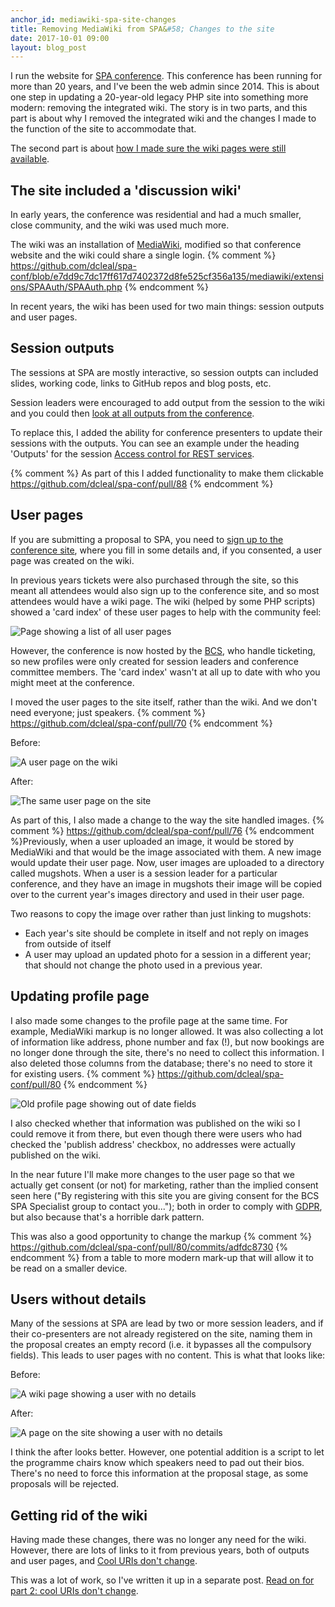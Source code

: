 ```yaml
---
anchor_id: mediawiki-spa-site-changes
title: Removing MediaWiki from SPA&#58; Changes to the site
date: 2017-10-01 09:00
layout: blog_post
---
```


I run the website for [SPA conference](http://www.spaconference.org). This conference has been running for more than 20 years, and I've been the web admin since 2014. This is about one step in updating a 20-year-old legacy PHP site into something more modern: removing the integrated wiki. The story is in two parts, and this part is about why I removed the integrated wiki and the changes I made to the function of the site to accommodate that.

The second part is about [how I made sure the wiki pages were still available](/jfdi/removing-mediawiki-cool-uris.html).

## The site included a 'discussion wiki'

In early years, the conference was residential and had a much smaller, close community, and the wiki was used much more.

The wiki was an installation of [MediaWiki](https://www.mediawiki.org/wiki/MediaWiki), modified so that conference website and the wiki could share a single login. {% comment %} https://github.com/dcleal/spa-conf/blob/e7dd9c7dc17ff617d7402372d8fe525cf356a135/mediawiki/extensions/SPAAuth/SPAAuth.php {% endcomment %}

In recent years, the wiki has been used for two main things: session outputs and user pages.

## Session outputs

The sessions at SPA are mostly interactive, so session outpts can included slides, working code, links to GitHub repos and blog posts, etc.

Session leaders were encouraged to add output from the session to the wiki and you could then [look at all outputs from the conference](http://www.spaconference.org/mediawiki/index.php?title=SpaTwoThousandAndFourteenOutput).

To replace this, I added the ability for conference presenters to update their sessions with the outputs. You can see an example under the heading 'Outputs' for the session [Access control for REST services](http://spaconference.org/spa2017/sessions/session694.html).

{% comment %} As part of this I added functionality to make them clickable https://github.com/dcleal/spa-conf/pull/88 {% endcomment %}

## User pages

If you are submitting a proposal to SPA, you need to [sign up to the conference site](http://www.spaconference.org/scripts/myprofile.php), where you fill in some details and, if you consented, a user page was created on the wiki.

In previous years tickets were also purchased through the site, so this meant all attendees would also sign up to the conference site, and so most attendees would have a wiki page. The wiki (helped by some PHP scripts) showed a 'card index' of these user pages to help with the community feel:

![Page showing a list of all user pages](/img/people_page.png)

However, the conference is now hosted by the [BCS](http://www.bcs.org/), who handle ticketing, so new profiles were only created for session leaders and conference committee members. The 'card index' wasn't at all up to date with who you might meet at the conference.

I moved the user pages to the site itself, rather than the wiki. And we don't need everyone; just speakers. {% comment %} https://github.com/dcleal/spa-conf/pull/70 {% endcomment %}

Before:

![A user page on the wiki](/img/user_page_on_wiki.png)

After:

![The same user page on the site](/img/user_page_on_site.png)

As part of this, I also made a change to the way the site handled images. {% comment %} https://github.com/dcleal/spa-conf/pull/76 {% endcomment %}Previously, when a user uploaded an image, it would be stored by MediaWiki and that would be the image associated with them. A new image would update their user page. Now, user images are uploaded to a directory called mugshots. When a user is a session leader for a particular conference, and they have an image in mugshots their image will be copied over to the current year's images directory and used in their user page.

Two reasons to copy the image over rather than just linking to mugshots:

- Each year's site should be complete in itself and not reply on images from outside of itself
- A user may upload an updated photo for a session in a different year; that should not change the photo used in a previous year.

## Updating profile page

I also made some changes to the profile page at the same time. For example, MediaWiki markup is no longer allowed. It was also collecting a lot of information like address, phone number and fax (!), but now bookings are no longer done through the site, there's no need to collect this information. I also deleted those columns from the database; there's no need to store it for existing users. {% comment %} https://github.com/dcleal/spa-conf/pull/80 {% endcomment %}

![Old profile page showing out of date fields](/img/profile_page_with_consent_options.png)

I also checked whether that information was published on the wiki so I could remove it from there, but even though there were users who had checked the 'publish address' checkbox, no addresses were actually published on the wiki.

In the near future I'll make more changes to the user page so that we actually get consent (or not) for marketing, rather than the implied consent seen here ("By registering with this site you are giving consent for the BCS SPA Specialist group to contact you..."); both in order to comply with [GDPR](https://ico.org.uk/for-organisations/data-protection-reform/overview-of-the-gdpr/), but also because that's a horrible dark pattern.

This was also a good opportunity to change the markup {% comment %} https://github.com/dcleal/spa-conf/pull/80/commits/adfdc8730 {% endcomment %} from a table to more modern mark-up that will allow it to be read on a smaller device.

## Users without details

Many of the sessions at SPA are lead by two or more session leaders, and if their co-presenters are not already registered on the site, naming them in the proposal creates an empty record (i.e. it bypasses all the compulsory fields). This leads to user pages with no content. This is what that looks like:

Before:

![A wiki page showing a user with no details](/img/wiki_empty_user.png)

After:

![A page on the site showing a user with no details](/img/site_empty_user.png)

I think the after looks better. However, one potential addition is a script to let the programme chairs know which speakers need to pad out their bios. There's no need to force this information at the proposal stage, as some proposals will be rejected.

## Getting rid of the wiki

Having made these changes, there was no longer any need for the wiki. However, there are lots of links to it from previous years, both of outputs and user pages, and [Cool URIs don't change](https://www.w3.org/Provider/Style/URI).

This was a lot of work, so I've written it up in a separate post. [Read on for part 2: cool URIs don't change](/jfdi/removing-mediawiki-cool-uris.html).
